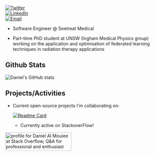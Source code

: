 [<img alt="Twitter" src="https://img.shields.io/twitter/follow/dalmouiee?style=social" />](https://twitter.com/dalmouiee) <br>
[<img alt="LinkedIn" src="https://img.shields.io/badge/LinkedIn-0077B5?style=for-the-badge&logo=linkedin&logoColor=white" />](https://www.linkedin.com/in/m-daniel-almouiee/) <br>
[<img alt="Email" src="https://img.shields.io/badge/Gmail-D14836?style=for-the-badge&logo=gmail&logoColor=white" />](mailto:d.almouiee@unsw.edu.au)

- Software Engineer @ Seetreat Medical

- Part-time PhD student at UNSW (Ingham Medical Physics group) working on the application and optimisation of federated learning techniques in radiation therapy applications


## Github Stats 

![Daniel's GitHub stats](https://github-readme-stats.vercel.app/api?username=dalmouiee&theme=dark)

## Projects/Activities

- Current open-source projects I'm collaborating on:

  [![Readme Card](https://github-readme-stats.vercel.app/api/pin/?username=AustralianCancerDataNetwork&repo=pydicer&theme=dark)](https://github.com/AustralianCancerDataNetwork/pydicer)
  
  * Currently active on StackoverFlow!

<a href="https://stackoverflow.com/users/8707337/daniel-al-mouiee"><img src="https://stackoverflow.com/users/flair/8707337.png?theme=dark" width="208" height="58" alt="profile for Daniel Al Mouiee at Stack Overflow, Q&amp;A for professional and enthusiast programmers" title="profile for Daniel Al Mouiee at Stack Overflow, Q&amp;A for professional and enthusiast programmers"></a>


<!-- Icons -->

[1.1]: https://raw.githubusercontent.com/MartinHeinz/MartinHeinz/master/linkedin-3-16.png (LinkedIn icon without padding)

<!-- Links to your social media accounts -->

[1]: https://www.linkedin.com/in/m-daniel-almouiee/
[2]: mailto:d.almouiee@unsw.edu.au

